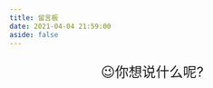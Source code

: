 ```yaml
---
title: 留言板
date: 2021-04-04 21:59:00
aside: false
---
```


<center>
<font size="5">

😉你想说什么呢?

</font>
</center>